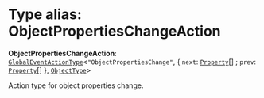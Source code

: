 # Type alias: ObjectPropertiesChangeAction

**ObjectPropertiesChangeAction**: [`GlobalEventActionType`](/auto-docs/fixed-layout-editor/interfaces/GlobalEventActionType.md)<`"ObjectPropertiesChange"`, { `next`: [`Property`](/auto-docs/fixed-layout-editor/classes/Property.md)\[] ; `prev`: [`Property`](/auto-docs/fixed-layout-editor/classes/Property.md)\[]  }, [`ObjectType`](/auto-docs/fixed-layout-editor/classes/ObjectType.md)>

Action type for object properties change.
